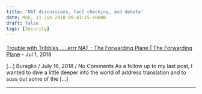 ```yaml
---
title: 'NAT discussions, fact checking, and debate'
date: Mon, 11 Jun 2018 09:41:15 +0000
draft: false
tags: [Security]
---
```



#### 
[Trouble with Tribbles .....errr NAT - The Forwarding Plane | The Forwarding Plane](https://www.forwardingplane.net/2018/07/trouble-with-tribbles-errr-nat/ "") - <time datetime="2018-07-16 04:24:37">Jul 1, 2018</time>

\[…\] Buraglio / July 16, 2018 / No Comments As a follow up to my last post, I wanted to dive a little deeper into the world of address translation and to suss out some of the \[…\]
<hr />
